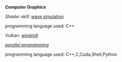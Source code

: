 **Computer Graphics**

*Shader skill*: [wave simulation](https://media.oregonstate.edu/media/t/1_691hlz8u)

programming language used: C++

Vulkan: [windmill](https://media.oregonstate.edu/media/t/0_vfdrmvbe)


*[parallel programming](https://github.com/osuyuanqi/CS575)*

programming language used: C++,C,Cuda,Shell,Python
